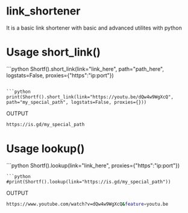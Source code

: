 # link_shortener
It is a basic link shortener with basic and advanced utilites with python
# Usage short_link()
´´´python
Shortf().short_link(link="link_here", path="path_here", logstats=False, proxies={"https":"ip:port"})
```

```python
print(Shortf().short_link(link="https://youtu.be/dQw4w9WgXcQ", path="my_special_path", logstats=False, proxies={}))
```

OUTPUT
```bash
https://is.gd/my_special_path
```

# Usage lookup()
´´´python
Shortf().lookup(link="link_here", proxies={"https":"ip:port"})
```
```python
#print(Shortf().lookup(link="https://is.gd/my_special_path"))
```
OUTPUT
```bash
https://www.youtube.com/watch?v=dQw4w9WgXcQ&feature=youtu.be
```
